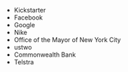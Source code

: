 - Kickstarter
- Facebook
- Google
- Nike
- Office of the Mayor of New York City
- ustwo
- Commonwealth Bank
- Telstra